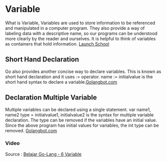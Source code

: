 # Variable
What is Variable, Variables are used to store information to be referenced and manipulated in a computer program. They also provide a way of labeling data with a descriptive name, so our programs can be understood more clearly by the reader and ourselves. It is helpful to think of variables as containers that hold information. [Launch School](https://launchschool.com/books/ruby/read/variables)

## Short Hand Declaration
Go also provides another concise way to declare variables. This is known as short hand declaration and it uses := operator.
name := initialvalue is the short hand syntax to declare a variable.[Golangbot.com](https://golangbot.com/variables/)

## Declaration Multiple Variable
Multiple variables can be declared using a single statement. var name1, name2 type = initialvalue1, initialvalue2 is the syntax for multiple variable declaration. The type can be removed if the variables have an initial value. Since the above program has initial values for variables, the int type can be removed. [Golangbot.com](https://golangbot.com/variables/)

### Video
Source : [Belajar Go-Lang - 6 Variable](https://youtu.be/vbTDLECgpZU)